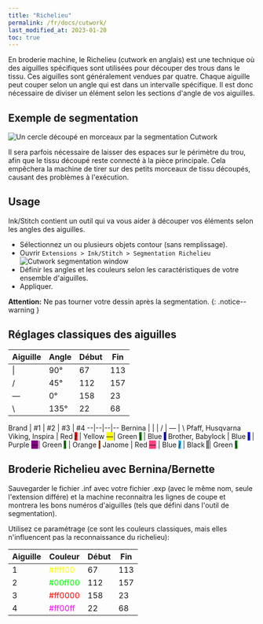 ```yaml
---
title: "Richelieu"
permalink: /fr/docs/cutwork/
last_modified_at: 2023-01-20
toc: true
---
```

En broderie machine, le Richelieu (cutwork en anglais) est une technique où des aiguilles spécifiques sont utilisées pour découper des trous dans le tissu. Ces aiguilles sont généralement vendues par quatre. Chaque aiguille peut couper selon un angle qui est dans un intervalle spécifique. Il est donc nécessaire de diviser un élément selon les sections d'angle de vos aiguilles.

## Exemple de segmentation

![Un cercle découpé en morceaux par la segmentation Cutwork](/assets/images/docs/cutwork-segmentation.png)

Il sera parfois nécessaire de laisser des espaces sur le périmètre du trou, afin que le tissu découpé reste connecté à la pièce principale. Cela empêchera la machine de  tirer sur des petits morceaux de tissu découpés, causant des problèmes à l'exécution.


## Usage

Ink/Stitch contient un outil qui va vous aider à découper vos éléments selon les angles des aiguilles.

* Sélectionnez un ou plusieurs objets contour (sans remplissage). 
* Ouvrir `Extensions > Ink/Stitch > Segmentation Richelieu`
  ![Cutwork segmentation window](/assets/images/docs/fr/cutwork-segmentation.png)
* Définir les angles et les couleurs selon les caractéristiques de votre ensemble d'aiguilles.
* Appliquer.


**Attention:** Ne pas tourner votre dessin après la segmentation.
{: .notice--warning }

## Réglages classiques  des aiguilles


Aiguille|Angle                                    |Début|Fin
------|-------------------------------------------|-----|---
<span class="cwd">&#124;</span>   | 90°  | 67  | 113
<span class="cwd">/</span>        | 45°  | 112 | 157
<span class="cwd">&#8213;</span>  | 0°   | 158 | 23
<span class="cwd">&#x5c;</span>   | 135° | 22  | 68


Brand | #1  | #2 | #3 | #4
--|--|--|--
Bernina                  | <span class="cwd">&#124;</span>                                | <span class="cwd">/</span>                                        | <span class="cwd">&#8213;</span>                                   | <span class="cwd">&#x5c;</span>
Pfaff, Husqvarna Viking, Inspira | Red <span class="cwd" style="background:red;">/</span> | Yellow <span class="cwd" style="background: yellow">&#8213;</span>| Green <span class="cwd" style="background: green;">&#x5c;</span>   | Blue <span class="cwd" style="background: blue">&#124;</span>
Brother, Babylock        | Blue <span class="cwd" style="background: blue;">/</span>      | Purple <span class="cwd" style="background: purple;">&#8213;</span>| Green <span class="cwd" style="background: green;">&#x5c;</span>  | Orange <span class="cwd" style="background: #ff6000;">&#124;</span>
Janome                   | Red <span class="cwd" style="background: #ff3f7e;">&#8213;</span>  | Blue <span class="cwd" style="background: #00abff;">/</span>          | Black <span class="cwd" style="background: #413f57; color: white;">&#124;</span>| Green <span class="cwd" style="background: green;">&#x5c;</span>


## Broderie Richelieu avec  Bernina/Bernette

Sauvegarder le fichier .inf avec votre fichier .exp (avec le même nom, seule l'extension différe) et la machine reconnaitra les lignes de coupe et montrera les bons numéros d'aiguilles (tels que défini dans l'outil de segmentation).

Utilisez ce paramétrage (ce sont les couleurs classiques, mais elles n'influencent pas la reconnaissance du richelieu):

Aiguille|Couleur                                 |Début|Fin
------|-------------------------------------------|-----|---
1     |<span style="color: #ffff00">#ffff00</span>|67   |113
2     |<span style="color: #00ff00">#00ff00</span>|112  |157
3     |<span style="color: #ff0000">#ff0000</span>|158  |23
4     |<span style="color: #ff00ff">#ff00ff</span>|22   |68

